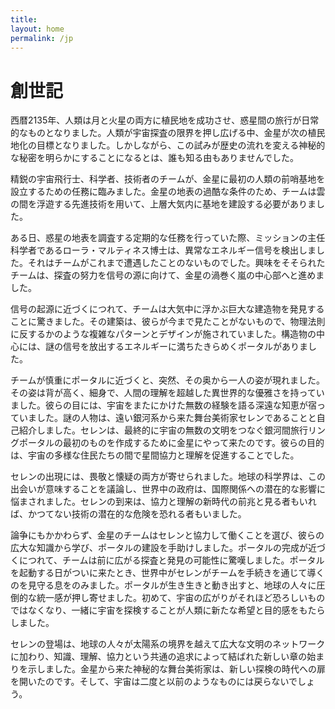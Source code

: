 ```yaml
---
title: 
layout: home
permalink: /jp
---
```


# 創世記

西暦2135年、人類は月と火星の両方に植民地を成功させ、惑星間の旅行が日常的なものとなりました。人類が宇宙探査の限界を押し広げる中、金星が次の植民地化の目標となりました。しかしながら、この試みが歴史の流れを変える神秘的な秘密を明らかにすることになるとは、誰も知る由もありませんでした。

精鋭の宇宙飛行士、科学者、技術者のチームが、金星に最初の人類の前哨基地を設立するための任務に臨みました。金星の地表の過酷な条件のため、チームは雲の間を浮遊する先進技術を用いて、上層大気内に基地を建設する必要がありました。

ある日、惑星の地表を調査する定期的な任務を行っていた際、ミッションの主任科学者であるローラ・マルティネス博士は、異常なエネルギー信号を検出しました。それはチームがこれまで遭遇したことのないものでした。興味をそそられたチームは、探査の努力を信号の源に向けて、金星の渦巻く嵐の中心部へと進めました。

信号の起源に近づくにつれて、チームは大気中に浮かぶ巨大な建造物を発見することに驚きました。その建築は、彼らが今まで見たことがないもので、物理法則に反するかのような複雑なパターンとデザインが施されていました。構造物の中心には、謎の信号を放出するエネルギーに満ちたきらめくポータルがありました。

チームが慎重にポータルに近づくと、突然、その奥から一人の姿が現れました。その姿は背が高く、細身で、人間の理解を超越した異世界的な優雅さを持っていました。彼らの目には、宇宙をまたにかけた無数の経験を語る深遠な知恵が宿っていました。謎の人物は、遠い銀河系から来た舞台美術家セレンであることと自己紹介しました。セレンは、最終的に宇宙の無数の文明をつなぐ銀河間旅行リングポータルの最初のものを作成するために金星にやって来たのです。彼らの目的は、宇宙の多様な住民たちの間で星間協力と理解を促進することでした。

セレンの出現には、畏敬と懐疑の両方が寄せられました。地球の科学界は、この出会いが意味することを議論し、世界中の政府は、国際関係への潜在的な影響に悩まされました。セレンの到来は、協力と理解の新時代の前兆と見る者もいれば、かつてない技術の潜在的な危険を恐れる者もいました。

論争にもかかわらず、金星のチームはセレンと協力して働くことを選び、彼らの広大な知識から学び、ポータルの建設を手助けしました。ポータルの完成が近づくにつれて、チームは前に広がる探査と発見の可能性に驚嘆しました。ポータルを起動する日がついに来たとき、世界中がセレンがチームを手続きを通じて導くのを見守る息をのみました。ポータルが生き生きと動き出すと、地球の人々に圧倒的な統一感が押し寄せました。初めて、宇宙の広がりがそれほど恐ろしいものではなくなり、一緒に宇宙を探検することが人類に新たな希望と目的感をもたらしました。

セレンの登場は、地球の人々が太陽系の境界を越えて広大な文明のネットワークに加わり、知識、理解、協力という共通の追求によって結ばれた新しい章の始まりを示しました。金星から来た神秘的な舞台美術家は、新しい探検の時代への扉を開いたのです。そして、宇宙は二度と以前のようなものには戻らないでしょう。
